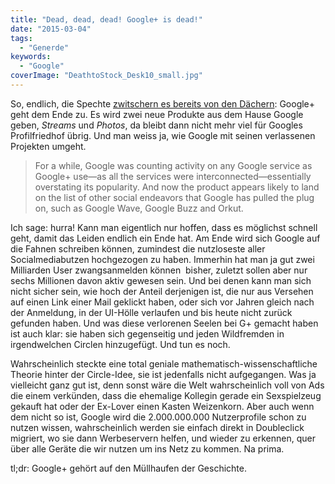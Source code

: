 ```yaml
---
title: "Dead, dead, dead! Google+ is dead!"
date: "2015-03-04"
tags:
  - "Generde"
keywords:
  - "Google"
coverImage: "DeathtoStock_Desk10_small.jpg"
---
```


So, endlich, die Spechte [zwitschern es bereits von den Dächern](http://qz.com/354015/google-proving-it-still-hasnt-figured-out-social-it-will-strip-google-for-parts/): Google+ geht dem Ende zu. Es wird zwei neue Produkte aus dem Hause Google geben, _Streams_ und _Photos_, da bleibt dann nicht mehr viel für Googles Profilfriedhof übrig. Und man weiss ja, wie Google mit seinen verlassenen Projekten umgeht.

> For a while, Google was counting activity on any Google service as Google+ use—as all the services were interconnected—essentially overstating its popularity. And now the product appears likely to land on the list of other social endeavors that Google has pulled the plug on, such as Google Wave, Google Buzz and Orkut.

Ich sage: hurra! Kann man eigentlich nur hoffen, dass es möglichst schnell geht, damit das Leiden endlich ein Ende hat. Am Ende wird sich Google auf die Fahnen schreiben können, zumindest die nutzloseste aller Socialmediabutzen hochgezogen zu haben. Immerhin hat man ja gut zwei Milliarden User zwangsanmelden können  bisher, zuletzt sollen aber nur sechs Millionen davon aktiv gewesen sein. Und bei denen kann man sich nicht sicher sein, wie hoch der Anteil derjenigen ist, die nur aus Versehen auf einen Link einer Mail geklickt haben, oder sich vor Jahren gleich nach der Anmeldung, in der UI-Hölle verlaufen und bis heute nicht zurück gefunden haben. Und was diese verlorenen Seelen bei G+ gemacht haben ist auch klar: sie haben sich gegenseitig und jeden Wildfremden in irgendwelchen Circlen hinzugefügt. Und tun es noch.

Wahrscheinlich steckte eine total geniale mathematisch-wissenschaftliche Theorie hinter der Circle-Idee, sie ist jedenfalls nicht aufgegangen. Was ja vielleicht ganz gut ist, denn sonst wäre die Welt wahrscheinlich voll von Ads die einem verkünden, dass die ehemalige Kollegin gerade ein Sexspielzeug gekauft hat oder der Ex-Lover einen Kasten Weizenkorn. Aber auch wenn dem nicht so ist, Google wird die 2.000.000.000 Nutzerprofile schon zu nutzen wissen, wahrscheinlich werden sie einfach direkt in Doubleclick migriert, wo sie dann Werbeservern helfen, und wieder zu erkennen, quer über alle Geräte die wir nutzen um ins Netz zu kommen. Na prima.

tl;dr: Google+ gehört auf den Müllhaufen der Geschichte.
